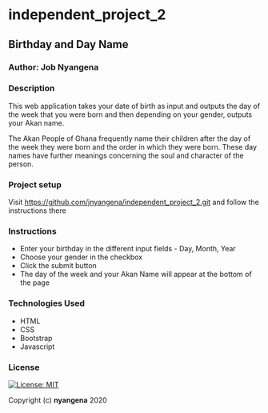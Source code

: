 # independent_project_2
## Birthday and Day Name

### Author: Job Nyangena

### Description
This web application takes your date of birth as input and outputs the day of the week that you were born and then depending on your gender, outputs your Akan name.

The Akan People of Ghana frequently name their children after the day of the week they were born and the order in which they were born. These day names have further meanings concerning the soul and character of the person.

### Project setup
Visit https://github.com/jnyangena/independent_project_2.git and follow the instructions there

### Instructions
* Enter your birthday in the different input fields - Day, Month, Year
* Choose your gender in the checkbox
* Click the submit button
* The day of the week and your Akan Name will appear at the bottom of the page

### Technologies Used
* HTML
* CSS
* Bootstrap
* Javascript

### License
[![License: MIT](https://img.shields.io/badge/License-MIT-yellow.svg)](https://opensource.org/licenses/MIT)

Copyright (c) **nyangena** 2020
